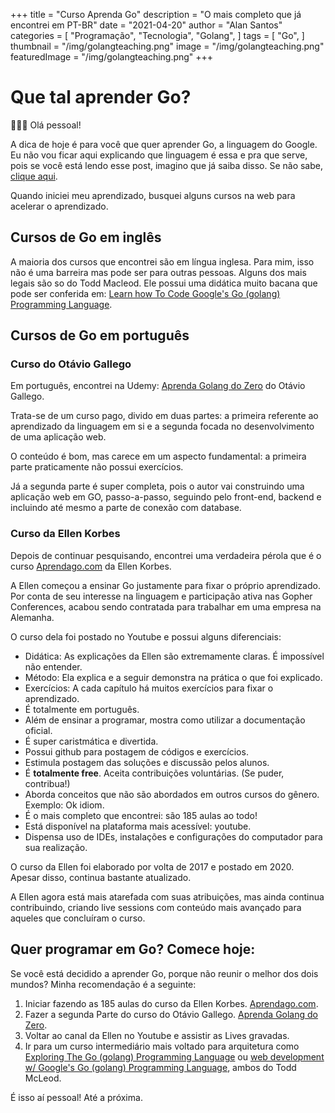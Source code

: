 +++
title = "Curso Aprenda Go"
description = "O mais completo que já encontrei em PT-BR"
date = "2021-04-20"
author = "Alan Santos"
categories = [
	"Programação",
 	"Tecnologia",
	"Golang",
]
tags = [
 "Go",
]
thumbnail = "/img/golangteaching.png"
image =  "/img/golangteaching.png"
featuredImage = "/img/golangteaching.png"
+++

# Que tal aprender Go?

👨🏻‍💻 Olá pessoal!

A dica de hoje é para você que quer aprender Go, a linguagem do Google. Eu não vou ficar aqui explicando que linguagem é essa e pra que serve, pois se você está lendo esse post, imagino que já saiba disso. Se não sabe, [clique aqui](https://bfy.tw/QmRs). 

Quando iniciei meu aprendizado, busquei alguns cursos na web para acelerar o aprendizado. 

## Cursos de Go em inglês

A maioria dos cursos que encontrei são em língua inglesa. Para mim, isso não é uma barreira mas pode ser para outras pessoas. Alguns dos mais legais são so do Todd Macleod. Ele possui uma didática muito bacana que pode ser conferida em: [Learn how To Code Google's Go (golang) Programming Language](https://www.udemy.com/course/learn-how-to-code/).

## Cursos de Go em português

### Curso do Otávio Gallego

Em português, encontrei na Udemy: [Aprenda Golang do Zero](https://www.udemy.com/course/aprenda-golang-do-zero-desenvolva-uma-aplicacao-completa) do Otávio Gallego.

 Trata-se de um curso pago, divido em duas partes: a primeira referente ao aprendizado da linguagem em si e a segunda focada no desenvolvimento de uma aplicação web. 
 
 O conteúdo é bom, mas carece em um aspecto fundamental: a primeira parte praticamente não possui exercícios. 

 Já a segunda parte é super completa, pois o autor vai construindo uma aplicação web em GO, passo-a-passo, seguindo pelo front-end, backend e incluindo até mesmo a parte de conexão com database. 

### Curso da Ellen Korbes

Depois de continuar pesquisando, encontrei uma verdadeira pérola que é o curso [Aprendago.com](https://aprendago.com) da Ellen Korbes. 

A Ellen começou a ensinar Go justamente para fixar o próprio aprendizado. Por conta de seu interesse na linguagem e participação ativa nas Gopher Conferences, acabou sendo contratada para trabalhar em uma empresa na Alemanha. 

O curso dela foi postado no Youtube e possui alguns diferenciais: 

- Didática: As explicações da Ellen são extremamente claras. É impossível não entender. 
- Método: Ela explica e a seguir demonstra na prática o que foi explicado. 
- Exercícios: A cada capítulo há muitos exercícios para fixar o aprendizado. 
- É totalmente em português. 
- Além de ensinar a programar, mostra como utilizar a documentação oficial. 
- É super caristmática e divertida. 
- Possui github para postagem de códigos e exercícios. 
- Estimula postagem das soluções e discussão pelos alunos. 
- É **totalmente free**. Aceita contribuições voluntárias. (Se puder, contribua!) 
- Aborda conceitos que não são abordados em outros cursos do gênero. Exemplo: Ok idiom.
- É o mais completo que encontrei: são 185 aulas ao todo!
- Está disponível na plataforma mais acessível: youtube. 
- Dispensa uso de IDEs, instalações e configurações do computador para sua realização. 

O curso da Ellen foi elaborado por volta de 2017 e postado em 2020. Apesar disso, continua bastante atualizado. 

A Ellen agora está mais atarefada com suas atribuições, mas ainda continua contribuindo, criando live sessions com conteúdo mais avançado para aqueles que concluíram o curso. 

## Quer programar em Go? Comece hoje:

Se você está decidido a aprender Go, porque não reunir o melhor dos dois mundos? Minha recomendação é a seguinte: 
1. Iniciar fazendo as 185 aulas do curso da Ellen Korbes. [Aprendago.com](https://Aprendago.com).
2. Fazer a segunda Parte do curso do Otávio Gallego. [Aprenda Golang do Zero](https://www.udemy.com/course/aprenda-golang-do-zero-desenvolva-uma-aplicacao-completa). 
3. Voltar ao canal da Ellen no Youtube e assistir as Lives gravadas.
4. Ir para um curso intermediário mais voltado para arquitetura como [Exploring The Go (golang) Programming Language](https://www.udemy.com/course/learn-golang/) ou [web development w/ Google's Go (golang) Programming Language](https://www.udemy.com/course/go-programming-language/), ambos do Todd McLeod. 

É isso aí pessoal! Até a próxima. 